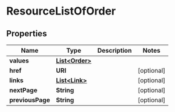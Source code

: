 

# ResourceListOfOrder


## Properties

Name | Type | Description | Notes
------------ | ------------- | ------------- | -------------
**values** | [**List&lt;Order&gt;**](Order.md) |  | 
**href** | **URI** |  |  [optional]
**links** | [**List&lt;Link&gt;**](Link.md) |  |  [optional]
**nextPage** | **String** |  |  [optional]
**previousPage** | **String** |  |  [optional]



